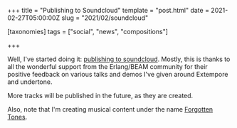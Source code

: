 +++
title = "Publishing to Soundcloud"
template = "post.html"
date = 2021-02-27T05:00:00Z
slug = "2021/02/soundcloud"

[taxonomies]
tags = ["social", "news", "compositions"]

+++

Well, I've started doing it: [publishing to soundcloud](https://soundcloud.com/oubiwann/tracks). Mostly, this is thanks to all the wonderful support from the Erlang/BEAM community for their positive feedback on various talks and demos I've given around Extempore and undertone.

More tracks will be published in the future, as they are created.

Also, note that I'm creating musical content under the name [Forgotten Tones](https://soundcloud.com/forgotten-tones/tracks).
